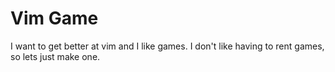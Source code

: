 # Vim Game

I want to get better at vim and I like games. I don't like having to rent games, so lets just make one.
